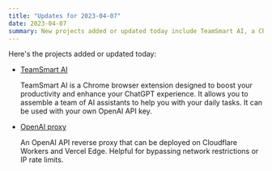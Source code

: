 ```yaml
---
title: "Updates for 2023-04-07"
date: 2023-04-07
summary: New projects added or updated today include TeamSmart AI, a Chrome extension to enhance ChatGPT productivity, and OpenAI proxy, a reverse proxy for bypassing network restrictions.
---
```

Here's the projects added or updated today:

- [TeamSmart AI](https://www.teamsmart.ai/)

    TeamSmart AI is a Chrome browser extension designed to boost your productivity and enhance your ChatGPT experience. It allows you to assemble a team of AI assistants to help you with your daily tasks. It can be used with your own OpenAI API key.

- [OpenAI proxy](https://github.com/egoist/openai-proxy)

    An OpenAI API reverse proxy that can be deployed on Cloudflare Workers and Vercel Edge. Helpful for bypassing network restrictions or IP rate limits.
